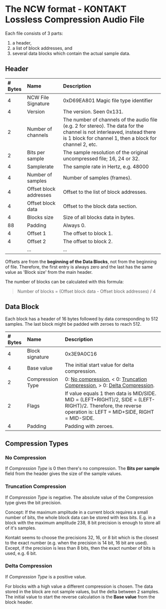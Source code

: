 # The NCW format - KONTAKT Lossless Compression Audio File

Each file consists of 3 parts:

1. a header, 
2. a list of block addresses, and
3. several data blocks which contain the actual sample data.

## Header

| # Bytes | Name                            | Description                                                            |
| :-------|:--------------------------------|:-----------------------------------------------------------------------|
| 4       | NCW File Signature              | 0xD69EA801 Magic file type identifier  								 |
| 4       | Version                         | The version. Seen 0x131.                 								 |
| 2       | Number of channels              | The number of channels of the audio file (e.g. 2 for stereo). The data for the channel is not interleaved, instead there is 1 block for channel 1, then a block for channel 2, etc. |
| 2       | Bits per sample                 | The sample resolution of the original uncompressed file; 16, 24 or 32. |
| 4       | Samplerate                      | The sample rate in Hertz, e.g. 48000                                   |
| 4       | Number of samples               | Number of samples (frames).                                            |
| 4       | Offset block addresses          | Offset to the list of block addresses.                                 |
| 4       | Offset block data               | Offset to the block data section.                                      |
| 4       | Blocks size                     | Size of all blocks data in bytes.                                      |
| 88      | Padding                         | Always 0.                                                              |
| 4       | Offset 1                        | The offset to block 1.                                                 |
| 4       | Offset 2                        | The offset to block 2.                                                 |
|         | ...                             | ...                                                                    |

Offsets are from the **beginning of the Data Blocks**, not from the beginning of file. Therefore, the first entry is always zero and the last has the same value as 'Block size' from the main header.

The number of blocks can be calculated with this formula:

> Number of blocks = (Offset block data - Offset block addresses) / 4

## Data Block

Each block has a header of 16 bytes followed by data corresponding to 512 samples. The last block might be padded with zeroes to reach 512.
	
| # Bytes | Name              | Description                                                                          |
| :-------|:------------------|:-------------------------------------------------------------------------------------|
| 4       | Block signature   | 0x3E9A0C16                                                                           |
| 4       | Base value        | The initial start value for delta compression.                                       |
| 2       | Compression Type  | 0: [No compression](#no-compression), < 0: [Truncation Compression](#truncation-compression), > 0: [Delta Compression](#delta-compression).|
| 2       | Flags             | If value equals 1 then data is MID/SIDE. MID = (LEFT+RIGHT)/2, SIDE = (LEFT-RIGHT)/2. Therefore, the reverse operation is: LEFT = MID+SIDE, RIGHT = MID-SIDE.|
| 4       | Padding           | Padding with zeroes.                                                                 |

## Compression Types

### No Compression

If *Compression Type* is 0 then there's no compression. The **Bits per sample** field from the header gives the size of the sample values.

### Truncation Compression

If *Compression Type* is negative. The absolute value of the Compression type gives the bit precision. 

Concept: If the maximum amplitude in a current block requires a small number of bits, the whole block data can be stored with less bits. E.g. in a block with the maximum amplitude 238, 8 bit precision is enough to store all of it's samples.

Kontakt seems to choose the precisions 32, 16, or 8 bit which is the closest to the exact number (e.g. when the precision is 14 bit, 16 bit are used). Except, if the precision is less than 8 bits, then the exact number of bits is used, e.g. 6 bit.

### Delta Compression

If *Compression Type* is a positive value.

For blocks with a high value a different compression is chosen. The data stored in the block are not sample values, but the delta between 2 samples. The initial value to start the reverse calculation is the **Base value** from the block header.
